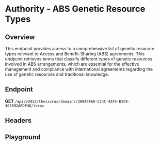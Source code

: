 <script setup>
import SwaggerUI from "@/swagger/view/SwaggerUI.vue"
import swaggerJson from "@/swagger/json/thesaurus/authority/abs-genetic-resource-types.json";

const swaggerSpecs = [
  { json:swaggerJson, protected: false },
];
</script>

# Authority - ABS Genetic Resource Types

## Overview

This endpoint provides access to a comprehensive list of genetic resource types relevant to Access and Benefit-Sharing (ABS) agreements. This endpoint retrieves terms that classify different types of genetic resources involved in ABS arrangements, which are essential for the effective management and compliance with international agreements regarding the use of genetic resources and traditional knowledge.


## Endpoint

**GET** `/api/v2013/thesaurus/domains/20945FA8-C24C-4AF6-B3D9-367592AFDF48/terms`

## Headers
<!--@include: @/../components/common/header/accept.md-->

## Playground

<SwaggerUI :swaggerSpecs="swaggerSpecs" />